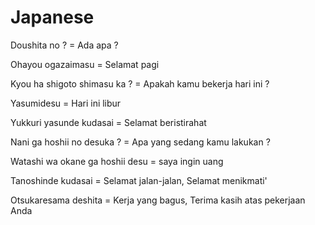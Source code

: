 Japanese
========

Doushita no ? = Ada apa ?

Ohayou ogazaimasu = Selamat pagi

Kyou ha shigoto shimasu ka ? = Apakah kamu bekerja hari ini ?

Yasumidesu = Hari ini libur

Yukkuri yasunde kudasai = Selamat beristirahat

Nani ga hoshii no desuka ? = Apa yang sedang kamu lakukan ?

Watashi wa okane ga hoshii desu = saya ingin uang

Tanoshinde kudasai = Selamat jalan-jalan, Selamat menikmati'

Otsukaresama deshita = Kerja yang bagus, Terima kasih atas pekerjaan Anda

